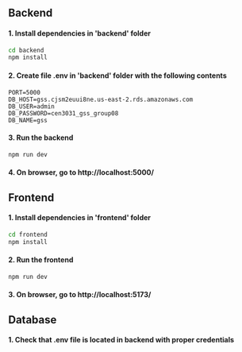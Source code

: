 ## Backend

#### 1. Install dependencies in 'backend' folder
```bash
cd backend
npm install
```

#### 2. Create file .env in 'backend' folder with the following contents
```
PORT=5000
DB_HOST=gss.cjsm2euui8ne.us-east-2.rds.amazonaws.com
DB_USER=admin
DB_PASSWORD=cen3031_gss_group08
DB_NAME=gss
```

#### 3. Run the backend
```bash
npm run dev
```

#### 4. On browser, go to http://localhost:5000/

## Frontend

#### 1. Install dependencies in 'frontend' folder
```bash
cd frontend
npm install
```

#### 2. Run the frontend
```bash
npm run dev
```

#### 3. On browser, go to http://localhost:5173/

## Database

#### 1. Check that .env file is located in backend with proper credentials